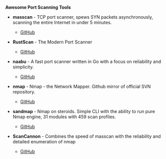 **Awesome Port Scanning Tools**

- **masscan** - TCP port scanner, spews SYN packets asynchronously, scanning the entire Internet in under 5 minutes.
  - [GitHub](https://github.com/robertdavidgraham/masscan)

- **RustScan** - The Modern Port Scanner
  - [GitHub](https://github.com/RustScan/RustScan)

- **naabu** - A fast port scanner written in Go with a focus on reliability and simplicity.
  - [GitHub](https://github.com/projectdiscovery/naabu)

- **nmap** - Nmap - the Network Mapper. Github mirror of official SVN repository.
  - [GitHub](https://github.com/nmap/nmap)

- **sandmap** - Nmap on steroids. Simple CLI with the ability to run pure Nmap engine, 31 modules with 459 scan profiles.
  - [GitHub](https://github.com/trimstray/sandmap)

- **ScanCannon** - Combines the speed of masscan with the reliability and detailed enumeration of nmap
  - [GitHub](https://github.com/johnnyxmas/ScanCannon)
